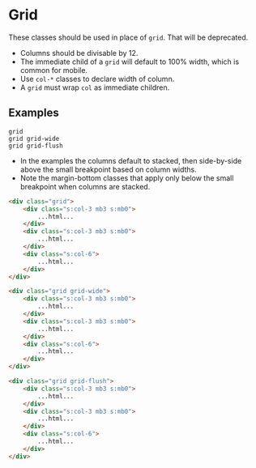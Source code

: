 # Grid

These classes should be used in place of `grid`. That will be deprecated.

- Columns should be divisable by 12.
- The immediate child of a `grid` will default to 100% width, which is common for mobile.
- Use `col-*` classes to declare width of column.
- A `grid` must wrap `col` as immediate children.

## Examples

<div class="pa3 ba b-gray mb4">
    <code class="mb2 db clipboard">grid</code>
    <div class="grid mb3">
        <div class="s:col-3 mb3 s:mb0">
            <div class="bg-gray-200 ba b-gray h3"></div>
        </div>
        <div class="s:col-3 mb3 s:mb0">
            <div class="bg-gray-200 ba b-gray h3"></div>
        </div>
        <div class="s:col-6">
            <div class="bg-gray-200 ba b-gray h3"></div>
        </div>
    </div>
    <code class="mb2 db clipboard">grid grid-wide</code>
    <div class="grid grid-wide mb3">
        <div class="s:col-3 mb3 s:mb0">
            <div class="bg-gray-200 ba b-gray h3"></div>
        </div>
        <div class="s:col-3 mb3 s:mb0">
            <div class="bg-gray-200 ba b-gray h3"></div>
        </div>
        <div class="s:col-6">
            <div class="bg-gray-200 ba b-gray h3"></div>
        </div>
    </div>
    <code class="mb2 db clipboard">grid grid-flush</code>
    <div class="grid grid-flush mb2">
        <div class="s:col-3 mb3 s:mb0">
            <div class="bg-gray-200 ba b-gray h3"></div>
        </div>
        <div class="s:col-3 mb3 s:mb0">
            <div class="bg-gray-200 ba b-gray h3"></div>
        </div>
        <div class="s:col-6">
            <div class="bg-gray-200 ba b-gray h3"></div>
        </div>
    </div>
</div>

- In the examples the columns default to stacked, then side-by-side above the small breakpoint based on column widths.
- Note the margin-bottom classes that apply only below the small breakpoint when columns are stacked.

```html
<div class="grid">
    <div class="s:col-3 mb3 s:mb0">
        ...html...
    </div>
    <div class="s:col-3 mb3 s:mb0">
        ...html...
    </div>
    <div class="s:col-6">
        ...html...
    </div>
</div>

<div class="grid grid-wide">
    <div class="s:col-3 mb3 s:mb0">
        ...html...
    </div>
    <div class="s:col-3 mb3 s:mb0">
        ...html...
    </div>
    <div class="s:col-6">
        ...html...
    </div>
</div>

<div class="grid grid-flush">
    <div class="s:col-3 mb3 s:mb0">
        ...html...
    </div>
    <div class="s:col-3 mb3 s:mb0">
        ...html...
    </div>
    <div class="s:col-6">
        ...html...
    </div>
</div>
```